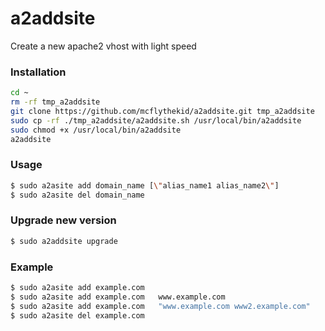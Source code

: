 # a2addsite

Create a new apache2 vhost with light speed

### Installation ###

```bash
cd ~
rm -rf tmp_a2addsite
git clone https://github.com/mcflythekid/a2addsite.git tmp_a2addsite
sudo cp -rf ./tmp_a2addsite/a2addsite.sh /usr/local/bin/a2addsite
sudo chmod +x /usr/local/bin/a2addsite
a2addsite
```
### Usage ###

```bash
$ sudo a2asite add domain_name [\"alias_name1 alias_name2\"]
$ sudo a2asite del domain_name
```
### Upgrade new version ###
```bash
$ sudo a2addsite upgrade
````
### Example ###

```bash
$ sudo a2asite add example.com
$ sudo a2asite add example.com   www.example.com
$ sudo a2asite add example.com   "www.example.com www2.example.com"
$ sudo a2asite del example.com
```
